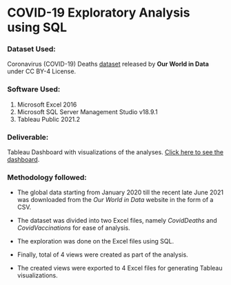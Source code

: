 # COVID-19 Exploratory Analysis using SQL

### Dataset Used:
Coronavirus (COVID-19) Deaths [dataset](https://ourworldindata.org/covid-deaths) released by **Our World in Data** under CC BY-4 License.

### Software Used:

1. Microsoft Excel 2016
2. Microsoft SQL Server Management Studio v18.9.1
3. Tableau Public 2021.2

### Deliverable:

Tableau Dashboard with visualizations of the analyses. [Click here to see the dashboard](https://public.tableau.com/app/profile/shubham.mittal7022/viz/Covid-19Dashboard_16253796802380/Dashboard1).

### Methodology followed:

* The global data starting from January 2020 till the recent late June 2021 was downloaded from the *Our World in Data* website in the form of a CSV.

* The dataset was divided into two Excel files, namely *CovidDeaths* and *CovidVaccinations* for ease of analysis.

* The exploration was done on the Excel files using SQL.

* Finally, total of 4 views were created as part of the analysis.

* The created views were exported to 4 Excel files for generating Tableau visualizations.

